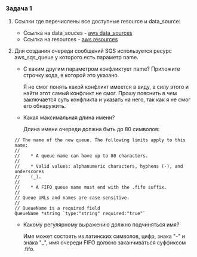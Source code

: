 ### Задача 1
1. Ссылки где перечислены все доступные resource и data_source: 
   - Ссылка на data_souces - [aws data_sources](https://github.com/hashicorp/terraform-provider-aws/blob/4ba36f7f8d7c14d5ca1705887a7aff9ca5e90edc/internal/provider/provider.go#L344)
   - Ссылка на resources - [aws resources](https://github.com/hashicorp/terraform-provider-aws/blob/4ba36f7f8d7c14d5ca1705887a7aff9ca5e90edc/internal/provider/provider.go#L736)


2. Для создания очереди сообщений SQS используется ресурс aws_sqs_queue у которого есть параметр name.
   - С каким другим параметром конфликтует name? Приложите строчку кода, в которой это указано.
     
     Я не смог понять какой конфликт имеется в виду, в силу этого и найти этот самый конфликт не смог. Прошу пояснить в чем заключается суть конфликта и указать на него, так как я не смог его обнаружить.
   - Какая максимальная длина имени?
   
     Длина имени очереди должна быть до 80 символов:
    ```
    // The name of the new queue. The following limits apply to this name:
	//
	//    * A queue name can have up to 80 characters.
	//
	//    * Valid values: alphanumeric characters, hyphens (-), and underscores
	//    (_).
	//
	//    * A FIFO queue name must end with the .fifo suffix.
	//
	// Queue URLs and names are case-sensitive.
	//
	// QueueName is a required field
	QueueName *string `type:"string" required:"true"`
   ```
   - Какому регулярному выражению должно подчиняться имя?
      
     Имя может состоять из латинских символов, цифр, знака "-" и знака "_", имя очереди FIFO должно заканчиваться суффиксом .fifo.
